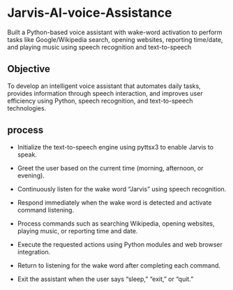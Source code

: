 # Jarvis-AI-voice-Assistance
Built a Python-based voice assistant with wake-word activation to perform tasks like Google/Wikipedia search, opening websites, reporting time/date, and playing music using speech recognition and text-to-speech

## Objective
To develop an intelligent voice assistant that automates daily tasks, provides information through speech interaction, and improves user efficiency using Python, speech recognition, and text-to-speech technologies.

## process

- Initialize the text-to-speech engine using pyttsx3 to enable Jarvis to speak.
  
- Greet the user based on the current time (morning, afternoon, or evening).

- Continuously listen for the wake word “Jarvis” using speech recognition.

- Respond immediately when the wake word is detected and activate command listening.

- Process commands such as searching Wikipedia, opening websites, playing music, or reporting time and date.

- Execute the requested actions using Python modules and web browser integration.

- Return to listening for the wake word after completing each command.

- Exit the assistant when the user says “sleep,” “exit,” or “quit.”
